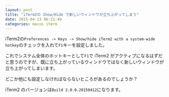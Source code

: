 ```yaml
---
layout: post
title: "iTerm2の Show/Hide で新しいウィンドウが立ち上がってしまう"
date: 2015-04-13 06:21:49
categories: macos iterm
---
```

<p>iTerm2の<code>Preferences -&gt; Keys -&gt; Show/hide iTerm2 with a system-wide hotkey</code>のチェックを入れて<code>F1</code>キーを設定しました。</p>

<p>これでシステム全体のホットキーとして<code>F1</code>で iTerm2 がアクティブになるはずだと思うのですが、既に立ち上がっているウィンドウではなく新しいウィンドウが立ち上がってしまいます。</p>

<p>どこか他にも設定しなければならないところがあるのでしょうか？</p>

<p>iTerm2 のバージョンは<code>Build 2.0.0.20150412</code>になります。</p>
